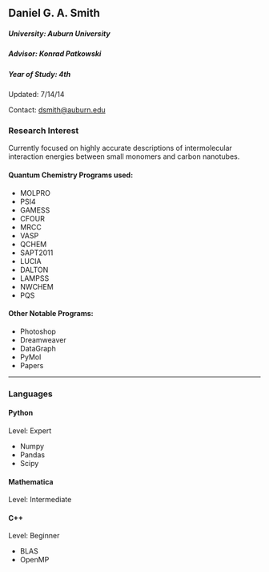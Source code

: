 ## Daniel G. A. Smith
##### University: Auburn University
##### Advisor: Konrad Patkowski
##### Year of Study: 4th

Updated: 7/14/14

Contact: dsmith@auburn.edu

### Research Interest

Currently focused on highly accurate descriptions of intermolecular interaction energies between small monomers and carbon nanotubes.

#### Quantum Chemistry Programs used:
 - MOLPRO
 - PSI4
 - GAMESS
 - CFOUR
 - MRCC
 - VASP
 - QCHEM
 - SAPT2011
 - LUCIA
 - DALTON
 - LAMPSS
 - NWCHEM
 - PQS

#### Other Notable Programs:
 - Photoshop
 - Dreamweaver
 - DataGraph
 - PyMol
 - Papers

---
### Languages

#### Python
Level: Expert

 - Numpy
 - Pandas
 - Scipy

#### Mathematica
Level: Intermediate

#### C++
Level: Beginner

 - BLAS
 - OpenMP



